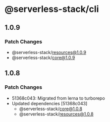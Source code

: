 # @serverless-stack/cli

## 1.0.9

### Patch Changes

- @serverless-stack/resources@1.0.9
- @serverless-stack/core@1.0.9

## 1.0.8

### Patch Changes

- 51368c043: Migrated from lerna to turborepo
- Updated dependencies [51368c043]
  - @serverless-stack/core@1.0.8
  - @serverless-stack/resources@1.0.8
